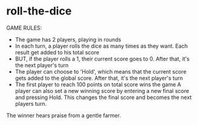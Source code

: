 # roll-the-dice
GAME RULES:

- The game has 2 players, playing in rounds
- In each turn, a player rolls the dice as many times as they want. Each result get added to his total score
- BUT, if the player rolls a 1, their current score goes to 0. After that, it's the next player's turn
- The player can choose to 'Hold', which means that the current score gets added to the global score. After that, it's the next player's turn
- The first player to reach 100 points on total score wins the game
A player can also set a new winning score by entering a new final score and pressing Hold. This changes the final score and becomes the next players turn.

The winner hears praise from a gentle farmer.
